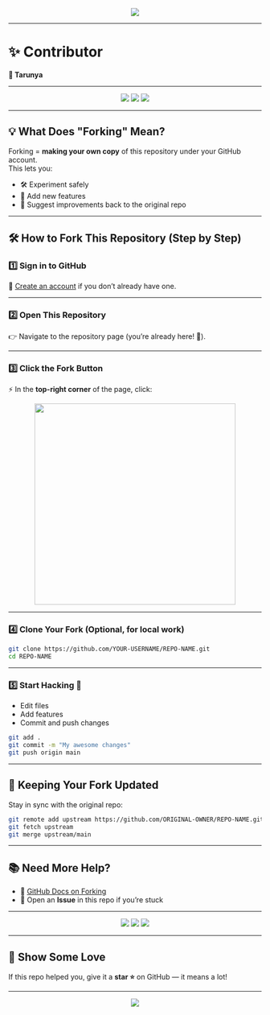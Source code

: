 <!-- Banner -->
<p align="center">
  <img src="https://capsule-render.vercel.app/api?type=waving&color=gradient&height=180&section=header&text=Fork%20This%20Repo!&fontSize=40&fontAlignY=35&animation=fadeIn&fontColor=fff"/>
</p>

---

# ✨ Contributor

**👤 Tarunya**

---

<p align="center">
  <img src="https://img.shields.io/badge/Fork%20Guide-Beginner%20Friendly-brightgreen?style=for-the-badge&logo=github"/>
  <img src="https://img.shields.io/badge/Stars%20Welcome-⭐⭐⭐-yellow?style=for-the-badge"/>
  <img src="https://img.shields.io/badge/PRs-Open%20to%20Contributions-blue?style=for-the-badge"/>
</p>

---

## 💡 What Does "Forking" Mean?

Forking = **making your own copy** of this repository under your GitHub account.  
This lets you:

- 🛠️ Experiment safely
- 🚀 Add new features
- 🔄 Suggest improvements back to the original repo

---

## 🛠️ How to Fork This Repository (Step by Step)

### 1️⃣ Sign in to GitHub

🔑 [Create an account](https://github.com/join) if you don’t already have one.

---

### 2️⃣ Open This Repository

👉 Navigate to the repository page (you’re already here! 🎉).

---

### 3️⃣ Click the **Fork** Button

⚡ In the **top-right corner** of the page, click:

<p align="center">
  <img src="https://github.githubassets.com/images/modules/site/social-preview/github-logo.png" width="400"/>
</p>

---

### 4️⃣ Clone Your Fork (Optional, for local work)

```bash
git clone https://github.com/YOUR-USERNAME/REPO-NAME.git
cd REPO-NAME
```

---

### 5️⃣ Start Hacking 🎨

- Edit files
- Add features
- Commit and push changes

```bash
git add .
git commit -m "My awesome changes"
git push origin main
```

---

## 🔄 Keeping Your Fork Updated

Stay in sync with the original repo:

```bash
git remote add upstream https://github.com/ORIGINAL-OWNER/REPO-NAME.git
git fetch upstream
git merge upstream/main
```

---

## 📚 Need More Help?

- 📖 [GitHub Docs on Forking](https://docs.github.com/en/get-started/quickstart/fork-a-repo)
- 💬 Open an **Issue** in this repo if you’re stuck

---

<p align="center">
  <img src="https://forthebadge.com/images/badges/made-with-markdown.svg"/>
  <img src="https://forthebadge.com/images/badges/powered-by-coffee.svg"/>
  <img src="https://forthebadge.com/images/badges/built-with-love.svg"/>
</p>

---

## 🌟 Show Some Love

If this repo helped you, give it a **star ⭐** on GitHub — it means a lot!

---

<!-- Footer Banner -->
<p align="center">
  <img src="https://capsule-render.vercel.app/api?type=waving&color=gradient&height=120&section=footer"/>
</p>
